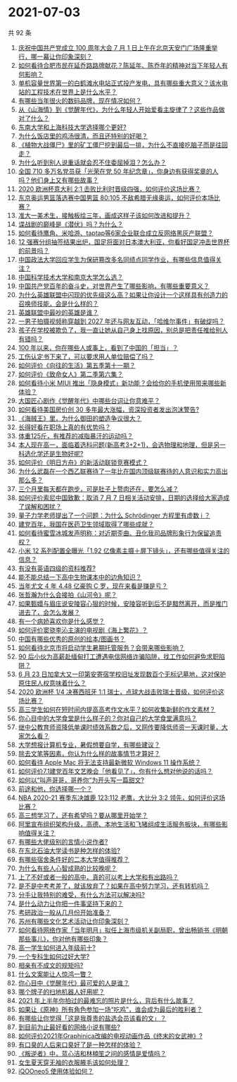 # 2021-07-03

共 92 条

<!-- BEGIN -->
<!-- 最后更新时间 Sat Jul 03 2021 12:02:04 GMT+0800 (China Standard Time) -->

1. [庆祝中国共产党成立 100 周年大会 7 月 1
   日上午在北京天安门广场隆重举行，哪一幕让你印象深刻？](https://www.zhihu.com/question/469219832)
2. [如何看待合肥市民在延乔路路牌献花？陈延年、陈乔年的精神对当下年轻人有何影响？](https://www.zhihu.com/question/469128325)
3. [单机容量世界第一的白鹤滩水电站正式投产发电，具有哪些重大意义？该水电站的工程技术在世界上是什么水平？](https://www.zhihu.com/question/468406905)
4. [有哪些当年很火的数码品牌，现在情况如何？](https://www.zhihu.com/question/468998828)
5. [从《山海情》到《觉醒年代》，为什么年轻人开始爱看主旋律了？这些作品做对了什么？](https://www.zhihu.com/question/469250416)
6. [东南大学和上海科技大学选择哪个更好?](https://www.zhihu.com/question/467273175)
7. [为什么饭店里的鸡汤很清，而且还特别的好喝？](https://www.zhihu.com/question/437783371)
8. [《植物大战僵尸》里的矿工僵尸挖到最后一排，为什么不直接吃脑子而是往回走？](https://www.zhihu.com/question/389957504)
9. [为什么听到别人说重话就会忍不住委屈掉泪？怎么办？](https://www.zhihu.com/question/467737273)
10. [全国 710 多万名党员获「光荣在党 50
    年纪念章」，你身边有获得奖章的人吗？他们身上又有哪些故事？](https://www.zhihu.com/question/469220759)
11. [2020 欧洲杯意大利 2:1
    击败比利时晋级四强，如何评价这场比赛？](https://www.zhihu.com/question/469661710)
12. [东京奥运男篮落选赛中国男篮 80:105
    不敌希腊无缘奥运，如何评价本场比赛？](https://www.zhihu.com/question/469450593)
13. [准大一美术生，接触板绘三年，画成这样子该如何改进和提升？](https://www.zhihu.com/question/468285218)
14. [谍战剧的巅峰是《潜伏》吗？为什么？](https://www.zhihu.com/question/467430277)
15. [如何看待鹰角、米哈游、taptap等6家企业联合成立反网络黑灰产联盟？](https://www.zhihu.com/question/469151321)
16. [12
    强赛分组抽签结果出炉，国足将面对日本澳大利亚，你看好国足冲击世界杯的前景吗？](https://www.zhihu.com/question/469309297)
17. [中国政法大学回应学生为保研篡改多名同绩点同学作业，有哪些信息值得关注？](https://www.zhihu.com/question/468030220)
18. [中国科学技术大学和南京大学怎么选？](https://www.zhihu.com/question/467774201)
19. [中国共产党百年的奋斗史，对世界产生了哪些影响，有哪些重要意义？](https://www.zhihu.com/question/469274581)
20. [为什么英雄联盟中闪现的优先级这么高？如果让你设计一个这样具有创造力的召唤师技能，会是什么样的？](https://www.zhihu.com/question/462353798)
21. [英雄联盟中最吵的英雄是谁？](https://www.zhihu.com/question/463184822)
22. [一男子拍摄视频称穿越到 2027
    年还与网友互动，「哈维尔事件」有破绽吗？](https://www.zhihu.com/question/466675842)
23. [孩子在学校被欺负了，我一直让她从自己身上找原因，别总是把责任推给别人有错吗？](https://www.zhihu.com/question/467309194)
24. [100 年以来，你在哪些人或事上，看到了中国的「担当」？](https://www.zhihu.com/question/469083054)
25. [工伤认定书下来了，可以要求用人单位赔偿了吗？](https://www.zhihu.com/question/442822724)
26. [如何评价《向往的生活》第五季第十一期？](https://www.zhihu.com/question/469567563)
27. [如何评价《致命女人》第二季第六集？](https://www.zhihu.com/question/469311058)
28. [如何看待小米 MIUI
    推出「隐身模式」新功能？会给你的手机使用带来哪些新体验？](https://www.zhihu.com/question/469242892)
29. [大国匠心剧作《觉醒年代》中哪些台词让你意难平？](https://www.zhihu.com/question/461299889)
30. [如何看待美国房价创 30 多年最大涨幅，资深投资者发出泡沫警告?](https://www.zhihu.com/question/468992825)
31. [《海贼王》里，为什么御田的塑造争议很大？](https://www.zhihu.com/question/468476270)
32. [长得好看在职场上真的有优势吗？](https://www.zhihu.com/question/461972771)
33. [体重125斤，有推荐的减脂暴汗的运动吗？](https://www.zhihu.com/question/459003254)
34. [本人现在高一，面临着选科问题(新高考3+2+1)，会选物理和地理，但是另一科选化学还是生物好呢?](https://www.zhihu.com/question/458419367)
35. [如何评价《明日方舟》的新活动联锁竞赛模式？](https://www.zhihu.com/question/469584504)
36. [为什么武磊在一个西乙联赛待了一年比在国内顶级联赛待的人意识和实力高出那么多？](https://www.zhihu.com/question/465328241)
37. [三个月里每天都在跑步，可是肚子上赘肉还在，要怎么减？](https://www.zhihu.com/question/30622462)
38. [如何评价索尼中国致歉：取消 7 月 7
    日相关活动安排，日期的选择给大家造成了误解和困扰？](https://www.zhihu.com/question/469292670)
39. [量子力学老师提出了一个问题：为什么 Schrödinger 方程里有虚数 i
    ？](https://www.zhihu.com/question/404030934)
40. [建党百年，我国在医药卫生领域取得了哪些成就？](https://www.zhihu.com/question/468756547)
41. [如何看待蜜雪冰城发声明称：对近期歪曲、丑化我司品牌形象行为保留追责权？](https://www.zhihu.com/question/469115341)
42. [小米 12 系列配置全曝光「1.92
    亿像素主摄＋屏下镜头」，还有哪些值得关注的信息？](https://www.zhihu.com/question/468724694)
43. [有没有英语四级的资料推荐?](https://www.zhihu.com/question/371916806)
44. [能不能总结一下高中生物课本中的边角知识？](https://www.zhihu.com/question/379424271)
45. [当年尤文 4 年 4.48 亿豪购 C 罗，现在来看是赚是亏？](https://www.zhihu.com/question/460546114)
46. [张哲瀚为什么会接拍《山河令》呢？](https://www.zhihu.com/question/466536922)
47. [如果甄嬛与眉庄说安陵容心狠的时候，安陵容听到后不是黯然离开，而是推门进去了，会怎么发展？](https://www.zhihu.com/question/467899688)
48. [有一个病娇喜欢你是什么感觉？](https://www.zhihu.com/question/377349806)
49. [如何评价窦骁李沁主演的电视剧《海上繁花》？](https://www.zhihu.com/question/466748640)
50. [中国有哪些优秀的原创的绘本/图画书？](https://www.zhihu.com/question/54945285)
51. [如何看待北京市将启动学生暑期托管服务？会带来哪些影响？](https://www.zhihu.com/question/469489339)
52. [90
    后小伙为高薪赴缅甸打工遭遇电信网络诈骗陷阱，找工作如何避免求职陷阱？](https://www.zhihu.com/question/468736941)
53. [6 月 23
    日加拿大又一印第安寄宿学校旧址发现数百个无标记墓地，这对保护原住民人权意味着什么？](https://www.zhihu.com/question/466975825)
54. [2020 欧洲杯 1/4 决赛西班牙 1:1
    瑞士，点球大战击败瑞士晋级，如何评价这场比赛？](https://www.zhihu.com/question/469643634)
55. [高三学生如何在短时间内提高高考作文水平？如何收集新鲜的作文素材？](https://www.zhihu.com/question/20545734)
56. [你心目中的大学食堂是什么样子的？你对自己的大学食堂满意吗？](https://www.zhihu.com/question/468413171)
57. [继中公教育师资降低单课时绩效系数之后，又网传要降低师资一天课时量，大家怎么看？](https://www.zhihu.com/question/468896563)
58. [大学想报计算机专业，暑假想要自学，有哪些建议？](https://www.zhihu.com/question/464771225)
59. [除去文笔等因素，你认为什么样的故事情节才算好？](https://www.zhihu.com/question/465057948)
60. [如何看待 Apple Mac 将无法支持最新微软 Windows 11
    操作系统？](https://www.zhihu.com/question/468831434)
61. [如何评价7.1建党百年文艺晚会「他看见了」，你有什么想对他说的话吗？](https://www.zhihu.com/question/469413677)
62. [如何以“叫声哥哥，哥养你”为开头写一篇甜文?](https://www.zhihu.com/question/466162447)
63. [前途和他，你选择哪一个？](https://www.zhihu.com/question/464912877)
64. [NBA 2020-21 赛季东决雄鹿 123:112 老鹰，大比分 3:2
    领先，如何评价这场比赛？](https://www.zhihu.com/question/469442531)
65. [高三想学习了，还有希望吗？要从哪里开始学？](https://www.zhihu.com/question/468568060)
66. [阿里宣布组织架构升级，高德、本地生活和飞猪组成生活服务板块，有哪些影响值得关注？](https://www.zhihu.com/question/469485942)
67. [有哪些大佬级别的言情小说作者?](https://www.zhihu.com/question/323889571)
68. [在东北石油大学读书是种怎样的体验?](https://www.zhihu.com/question/456776209)
69. [有哪些宿舍条件好的二本大学值得推荐？](https://www.zhihu.com/question/405920733)
70. [为什么有些人心智成熟的比较晚呢？](https://www.zhihu.com/question/283077831)
71. [上了不好或者一般的高中，真的可以考上大学和有出路吗？](https://www.zhihu.com/question/467477103)
72. [是不是中考考差了，就该放弃了？如果在高中努力学习，还有转机吗？](https://www.zhihu.com/question/468170373)
73. [分手让我特别的难受，有什么方法可以解决吗?](https://www.zhihu.com/question/468323222)
74. [是什么动力让你把一件事坚持下来的？](https://www.zhihu.com/question/469017080)
75. [考研政治一般从几月份开始准备？](https://www.zhihu.com/question/378053241)
76. [苏州有哪些文化艺术活动让你印象深刻？](https://www.zhihu.com/question/468763984)
77. [如何看待网络作家「当年明月」拟任上海市级机关副局职，曾出畅销书《明朝那些事儿》，你对他有哪些印象？](https://www.zhihu.com/question/469586087)
78. [高一学生如何进入年级前十?](https://www.zhihu.com/question/426078063)
79. [一个专科生如何过好大学?](https://www.zhihu.com/question/465577553)
80. [相亲有不成文的规矩吗?](https://www.zhihu.com/question/453068049)
81. [什么文案能让人惊鸿一瞥？](https://www.zhihu.com/question/451181423)
82. [你心目中《觉醒年代》最可爱的人是谁？](https://www.zhihu.com/question/461358216)
83. [哪个牌子的扫地机器人好用呢？](https://www.zhihu.com/question/278037886)
84. [2021 年上半年你拍过的最难忘的照片是什么，背后有什么故事？](https://www.zhihu.com/question/469312329)
85. [如果让《原神》所有角色参加一场“吃鸡”，谁会成为最后的胜利者？](https://www.zhihu.com/question/467989699)
86. [有哪些让你觉得「这是我尊贵的盐选会员该看的文」？](https://www.zhihu.com/question/469477579)
87. [到目前为止最好看的网络小说有哪些?](https://www.zhihu.com/question/309401257)
88. [如何评价2021年Graphinica改编的电视动画作品《终末的女武神》?](https://www.zhihu.com/question/464238824)
89. [有口臭的人后来口臭好了是一种怎样的体验？](https://www.zhihu.com/question/39027318)
90. [《叛逆者》中，蓝心洁和林楠笙之间的感情是爱情吗？](https://www.zhihu.com/question/468148621)
91. [女生夏天穿无袖的衣服腋毛该如何处理？](https://www.zhihu.com/question/49147353)
92. [iQOOneo5 使用体验如何？](https://www.zhihu.com/question/453142804)

<!-- END -->
